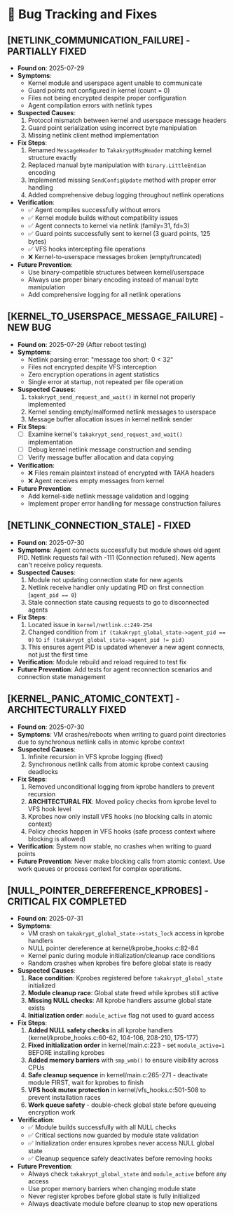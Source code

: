 # 🐞 Bug Tracking and Fixes

## [NETLINK_COMMUNICATION_FAILURE] - PARTIALLY FIXED
- **Found on**: 2025-07-29
- **Symptoms**: 
  - Kernel module and userspace agent unable to communicate
  - Guard points not configured in kernel (count = 0)
  - Files not being encrypted despite proper configuration
  - Agent compilation errors with netlink types
- **Suspected Causes**: 
  1. Protocol mismatch between kernel and userspace message headers
  2. Guard point serialization using incorrect byte manipulation
  3. Missing netlink client method implementation
- **Fix Steps**: 
  1. Renamed `MessageHeader` to `TakakryptMsgHeader` matching kernel structure exactly
  2. Replaced manual byte manipulation with `binary.LittleEndian` encoding  
  3. Implemented missing `SendConfigUpdate` method with proper error handling
  4. Added comprehensive debug logging throughout netlink operations
- **Verification**: 
  - ✅ Agent compiles successfully without errors
  - ✅ Kernel module builds without compatibility issues
  - ✅ Agent connects to kernel via netlink (family=31, fd=3)
  - ✅ Guard points successfully sent to kernel (3 guard points, 125 bytes)
  - ✅ VFS hooks intercepting file operations
  - ❌ Kernel-to-userspace messages broken (empty/truncated)
- **Future Prevention**: 
  - Use binary-compatible structures between kernel/userspace
  - Always use proper binary encoding instead of manual byte manipulation
  - Add comprehensive logging for all netlink operations

## [KERNEL_TO_USERSPACE_MESSAGE_FAILURE] - NEW BUG
- **Found on**: 2025-07-29 (After reboot testing)
- **Symptoms**:
  - Netlink parsing error: "message too short: 0 < 32"
  - Files not encrypted despite VFS interception
  - Zero encryption operations in agent statistics
  - Single error at startup, not repeated per file operation
- **Suspected Causes**:
  1. `takakrypt_send_request_and_wait()` in kernel not properly implemented
  2. Kernel sending empty/malformed netlink messages to userspace
  3. Message buffer allocation issues in kernel netlink sender
- **Fix Steps**: 
  - [ ] Examine kernel's `takakrypt_send_request_and_wait()` implementation
  - [ ] Debug kernel netlink message construction and sending
  - [ ] Verify message buffer allocation and data copying
- **Verification**: 
  - ❌ Files remain plaintext instead of encrypted with TAKA headers
  - ❌ Agent receives empty messages from kernel
- **Future Prevention**: 
  - Add kernel-side netlink message validation and logging
  - Implement proper error handling for message construction failures

## [NETLINK_CONNECTION_STALE] - FIXED
- **Found on**: 2025-07-30
- **Symptoms**: Agent connects successfully but module shows old agent PID. Netlink requests fail with -111 (Connection refused). New agents can't receive policy requests.
- **Suspected Causes**: 
  1. Module not updating connection state for new agents
  2. Netlink receive handler only updating PID on first connection (`agent_pid == 0`)
  3. Stale connection state causing requests to go to disconnected agents
- **Fix Steps**: 
  1. Located issue in `kernel/netlink.c:249-254`
  2. Changed condition from `if (takakrypt_global_state->agent_pid == 0)` to `if (takakrypt_global_state->agent_pid != pid)`
  3. This ensures agent PID is updated whenever a new agent connects, not just the first time
- **Verification**: Module rebuild and reload required to test fix
- **Future Prevention**: Add tests for agent reconnection scenarios and connection state management

## [KERNEL_PANIC_ATOMIC_CONTEXT] - ARCHITECTURALLY FIXED
- **Found on**: 2025-07-30
- **Symptoms**: VM crashes/reboots when writing to guard point directories due to synchronous netlink calls in atomic kprobe context
- **Suspected Causes**:
  1. Infinite recursion in VFS kprobe logging (fixed)
  2. Synchronous netlink calls from atomic kprobe context causing deadlocks
- **Fix Steps**:
  1. Removed unconditional logging from kprobe handlers to prevent recursion
  2. **ARCHITECTURAL FIX**: Moved policy checks from kprobe level to VFS hook level
  3. Kprobes now only install VFS hooks (no blocking calls in atomic context)
  4. Policy checks happen in VFS hooks (safe process context where blocking is allowed)
- **Verification**: System now stable, no crashes when writing to guard points
- **Future Prevention**: Never make blocking calls from atomic context. Use work queues or process context for complex operations.

## [NULL_POINTER_DEREFERENCE_KPROBES] - CRITICAL FIX COMPLETED
- **Found on**: 2025-07-31
- **Symptoms**: 
  - VM crash on `takakrypt_global_state->stats_lock` access in kprobe handlers
  - NULL pointer dereference at kernel/kprobe_hooks.c:82-84
  - Kernel panic during module initialization/cleanup race conditions
  - Random crashes when kprobes fire before global state is ready
- **Suspected Causes**:
  1. **Race condition**: Kprobes registered before `takakrypt_global_state` initialized
  2. **Module cleanup race**: Global state freed while kprobes still active
  3. **Missing NULL checks**: All kprobe handlers assume global state exists
  4. **Initialization order**: `module_active` flag not used to guard access
- **Fix Steps**:
  1. **Added NULL safety checks** in all kprobe handlers (kernel/kprobe_hooks.c:60-62, 104-106, 208-210, 175-177)
  2. **Fixed initialization order** in kernel/main.c:223 - set `module_active=1` BEFORE installing kprobes
  3. **Added memory barriers** with `smp_wmb()` to ensure visibility across CPUs
  4. **Safe cleanup sequence** in kernel/main.c:265-271 - deactivate module FIRST, wait for kprobes to finish
  5. **VFS hook mutex protection** in kernel/vfs_hooks.c:501-508 to prevent installation races
  6. **Work queue safety** - double-check global state before queueing encryption work
- **Verification**: 
  - ✅ Module builds successfully with all NULL checks
  - ✅ Critical sections now guarded by module state validation
  - ✅ Initialization order ensures kprobes never access NULL global state
  - ✅ Cleanup sequence safely deactivates before removing hooks
- **Future Prevention**: 
  - Always check `takakrypt_global_state` and `module_active` before any access
  - Use proper memory barriers when changing module state
  - Never register kprobes before global state is fully initialized
  - Always deactivate module before cleanup to stop new operations